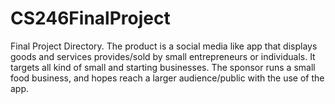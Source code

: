 # CS246FinalProject
Final Project Directory.
The product is a social media like app that displays goods and services provides/sold by small entrepreneurs or individuals.
It targets all kind of small and starting businesses.
The sponsor runs a small food business, and hopes reach a larger audience/public with the use of the app.
